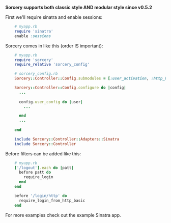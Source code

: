 **Sorcery supports both classic style AND modular style since v0.5.2**

First we'll require sinatra and enable sessions:
```ruby
    # myapp.rb
    require 'sinatra'
    enable :sessions
```

Sorcery comes in like this (order IS important):
```ruby
    # myapp.rb
    require 'sorcery'
    require_relative 'sorcery_config'

    # sorcery_config.rb
    Sorcery::Controller::Config.submodules = [:user_activation, :http_basic_auth, :remember_me, :reset_password, :session_timeout, :brute_force_protection, :activity_logging, :oauth]

    Sorcery::Controller::Config.configure do |config|
      ...
      
      config.user_config do |user|
        ...

      end
      ...
 
    end

    include Sorcery::Controller::Adapters::Sinatra
    include Sorcery::Controller
```

Before filters can be added like this:
```ruby
    # myapp.rb
    ['/logout'].each do |patt|
      before patt do
        require_login
      end
    end

    before '/login/http' do
      require_login_from_http_basic
    end
```

For more examples check out the example Sinatra app.